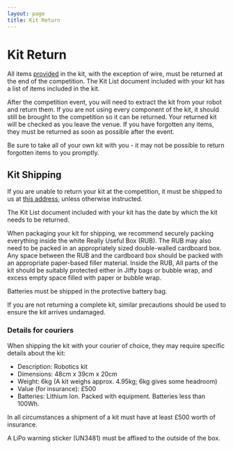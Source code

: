```yaml
---
layout: page
title: Kit Return
---
```


# Kit Return

All items [provided](/docs/kit/) in the kit, with the exception of wire, must be returned at the end of the competition. The Kit List document included with your kit has a list of items included in the kit.

After the competition event, you will need to extract the kit from your robot and return them. If you are not using every component of the kit, it should still be brought to the competition so it can be returned. Your returned kit will be checked as you leave the venue. If you have forgotten any items, they must be returned as soon as possible after the event.

<div class="info">
Be sure to take all of your own kit with you - it may not be possible to return forgotten items to you promptly.
</div>

## Kit Shipping

If you are unable to return your kit at the competition, it must be shipped to us at <a href="{{ site.url }}/contact/">this address</a>, unless otherwise instructed.

The Kit List document included with your kit has the date by which the kit needs to be returned.

When packaging your kit for shipping, we recommend securely packing everything inside the white Really Useful Box (RUB). The RUB may also need to be packed in an appropriately sized double-walled cardboard box. Any space between the RUB and the cardboard box should be packed with an appropriate paper-based filler material. Inside the RUB, All parts of the kit should be suitably protected either in Jiffy bags or bubble wrap, and excess empty space filled with paper or bubble wrap.

<div class="warning">Batteries must be shipped in the protective battery bag.</div>

If you are not returning a complete kit, similar precautions should be used to ensure the kit arrives undamaged.

### Details for couriers

When shipping the kit with your courier of choice, they may require specific details about the kit:

- Description: Robotics kit
- Dimensions: 48cm x 39cm x 20cm
- Weight: 6kg (A kit weighs approx. 4.95kg; 6kg gives some headroom)
- Value (for insurance): £500
- Batteries: Lithium Ion. Packed with equipment. Batteries less than 100Wh.

In all circumstances a shipment of a kit must have at least £500 worth of insurance.

A LiPo warning sticker (UN3481) must be affixed to the outside of the box.
